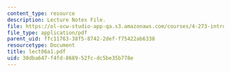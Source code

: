 ```yaml
---
content_type: resource
description: Lecture Notes File.
file: https://ol-ocw-studio-app-qa.s3.amazonaws.com/courses/4-273-introduction-to-design-inquiry-fall-2004/30dba647f4fd868952fcdc5be35b778e_lect06a1.pdf
file_type: application/pdf
parent_uid: ffc11763-38f5-8742-2def-f75422ab6338
resourcetype: Document
title: lect06a1.pdf
uid: 30dba647-f4fd-8689-52fc-dc5be35b778e
---
```

